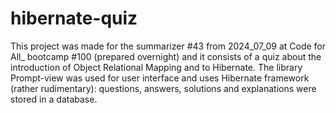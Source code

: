 # hibernate-quiz

This project was made for the summarizer #43 from 2024_07_09 at Code for All_ bootcamp #100 (prepared overnight) and it consists of a quiz about the introduction of Object Relational Mapping and to Hibernate. The library Prompt-view was used for user interface and uses Hibernate framework (rather rudimentary): questions, answers, solutions and explanations were stored in a database.

